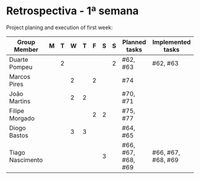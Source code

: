 # Retrospectiva   - 1ª semana #

Project planing and execution of first week:

| Group Member     | M  | T  | W  | T  | F  | S  | S  | Planned tasks| Implemented tasks|
|------------------|----|----|----|----|----|----|----|--------------------|------------------|
| Duarte Pompeu    |    |  2 |    |    |    |    |  2 | #62, #63           | #62, #63         |
| Marcos Pires     |    |    |  2 |    |  2 |    |    | #74                |                  |
| João Martins     |    |    |  2 |  2 |    |    |    | #70, #71           |                  |
| Filipe Morgado   |    |    |    |    |  2 |  2 |    | #75, #77           |                  |
| Diogo Bastos     |    |    |  3 |  3 |    |    |    | #64, #65           |                  |
| Tiago Nascimento |    |    |    |    |    |  3 |    | #66, #67, #68, #69 | #66, #67, #68, #69|
